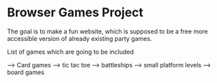 # Browser Games Project

The goal is to make a fun website, which is supposed to be a free more accessible version of already existing
party games. 

List of games which are going to be included

--> Card games
--> tic tac toe
--> battleships
--> small platform levels
--> board games